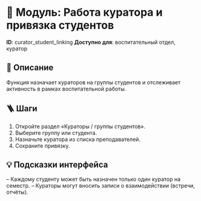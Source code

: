 # 📘 Модуль: Работа куратора и привязка студентов
**ID**: curator_student_linking
**Доступно для**: воспитательный отдел, куратор

## 📝 Описание
Функция назначает кураторов на группы студентов и отслеживает активность в рамках воспитательной работы.

## 🪜 Шаги
1. Откройте раздел «Кураторы / группы студентов».
2. Выберите группу или студента.
3. Назначьте куратора из списка преподавателей.
4. Сохраните привязку.

## 💡 Подсказки интерфейса
– Каждому студенту может быть назначен только один куратор на семестр.
– Кураторы могут вносить записи о взаимодействии (встречи, отчёты).
